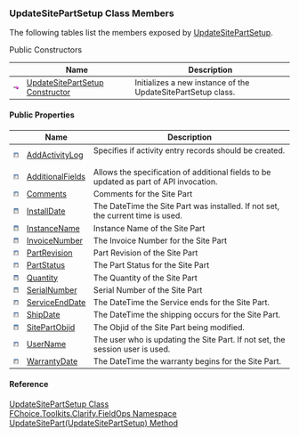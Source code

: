 ﻿### UpdateSitePartSetup Class Members

The following tables list the members exposed by [UpdateSitePartSetup](FChoice.Toolkits.Clarify~FChoice.Toolkits.Clarify.FieldOps.UpdateSitePartSetup.md).

Public Constructors

|   | Name | Description |
| --- | --- | --- |
| ![Public Constructor](dotnetimages/publicConstructor.png) | [UpdateSitePartSetup Constructor](FChoice.Toolkits.Clarify~FChoice.Toolkits.Clarify.FieldOps.UpdateSitePartSetup~_ctor.md) | Initializes a new instance of the UpdateSitePartSetup class.   |



#### Public Properties

|   | Name | Description |
| --- | --- | --- |
| ![Public Property](dotnetimages/publicProperty.png) | [AddActivityLog](FChoice.Toolkits.Clarify~FChoice.Toolkits.Clarify.FieldOps.UpdateSitePartSetup~AddActivityLog.md) | Specifies if activity entry records should be created.   |
| ![Public Property](dotnetimages/publicProperty.png) | [AdditionalFields](FChoice.Toolkits.Clarify~FChoice.Toolkits.Clarify.FieldOps.UpdateSitePartSetup~AdditionalFields.md) | Allows the specification of additional fields to be updated as part of API invocation.   |
| ![Public Property](dotnetimages/publicProperty.png) | [Comments](FChoice.Toolkits.Clarify~FChoice.Toolkits.Clarify.FieldOps.UpdateSitePartSetup~Comments.md) | Comments for the Site Part   |
| ![Public Property](dotnetimages/publicProperty.png) | [InstallDate](FChoice.Toolkits.Clarify~FChoice.Toolkits.Clarify.FieldOps.UpdateSitePartSetup~InstallDate.md) | The DateTime the Site Part was installed. If not set, the current time is used.   |
| ![Public Property](dotnetimages/publicProperty.png) | [InstanceName](FChoice.Toolkits.Clarify~FChoice.Toolkits.Clarify.FieldOps.UpdateSitePartSetup~InstanceName.md) | Instance Name of the Site Part   |
| ![Public Property](dotnetimages/publicProperty.png) | [InvoiceNumber](FChoice.Toolkits.Clarify~FChoice.Toolkits.Clarify.FieldOps.UpdateSitePartSetup~InvoiceNumber.md) | The Invoice Number for the Site Part   |
| ![Public Property](dotnetimages/publicProperty.png) | [PartRevision](FChoice.Toolkits.Clarify~FChoice.Toolkits.Clarify.FieldOps.UpdateSitePartSetup~PartRevision.md) | Part Revision of the Site Part   |
| ![Public Property](dotnetimages/publicProperty.png) | [PartStatus](FChoice.Toolkits.Clarify~FChoice.Toolkits.Clarify.FieldOps.UpdateSitePartSetup~PartStatus.md) | The Part Status for the Site Part   |
| ![Public Property](dotnetimages/publicProperty.png) | [Quantity](FChoice.Toolkits.Clarify~FChoice.Toolkits.Clarify.FieldOps.UpdateSitePartSetup~Quantity.md) | The Quantity of the Site Part   |
| ![Public Property](dotnetimages/publicProperty.png) | [SerialNumber](FChoice.Toolkits.Clarify~FChoice.Toolkits.Clarify.FieldOps.UpdateSitePartSetup~SerialNumber.md) | Serial Number of the Site Part   |
| ![Public Property](dotnetimages/publicProperty.png) | [ServiceEndDate](FChoice.Toolkits.Clarify~FChoice.Toolkits.Clarify.FieldOps.UpdateSitePartSetup~ServiceEndDate.md) | The DateTime the Service ends for the Site Part.   |
| ![Public Property](dotnetimages/publicProperty.png) | [ShipDate](FChoice.Toolkits.Clarify~FChoice.Toolkits.Clarify.FieldOps.UpdateSitePartSetup~ShipDate.md) | The DateTime the shipping occurs for the Site Part.   |
| ![Public Property](dotnetimages/publicProperty.png) | [SitePartObjid](FChoice.Toolkits.Clarify~FChoice.Toolkits.Clarify.FieldOps.UpdateSitePartSetup~SitePartObjid.md) | The Objid of the Site Part being modified.   |
| ![Public Property](dotnetimages/publicProperty.png) | [UserName](FChoice.Toolkits.Clarify~FChoice.Toolkits.Clarify.FieldOps.UpdateSitePartSetup~UserName.md) | The user who is updating the Site Part. If not set, the session user is used.   |
| ![Public Property](dotnetimages/publicProperty.png) | [WarrantyDate](FChoice.Toolkits.Clarify~FChoice.Toolkits.Clarify.FieldOps.UpdateSitePartSetup~WarrantyDate.md) | The DateTime the warranty begins for the Site Part.   |





#### Reference

[UpdateSitePartSetup Class](FChoice.Toolkits.Clarify~FChoice.Toolkits.Clarify.FieldOps.UpdateSitePartSetup.md)  
[FChoice.Toolkits.Clarify.FieldOps Namespace](FChoice.Toolkits.Clarify~FChoice.Toolkits.Clarify.FieldOps_namespace.md)  
[UpdateSitePart(UpdateSitePartSetup) Method](FChoice.Toolkits.Clarify~FChoice.Toolkits.Clarify.FieldOps.FieldOpsToolkit~UpdateSitePart(UpdateSitePartSetup).md)